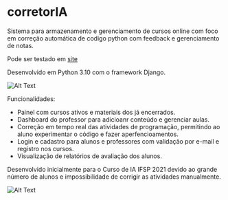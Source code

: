 # corretorIA

Sistema para armazenamento e gerenciamento de cursos online com foco em correção automática de codigo python com feedback e gerenciamento de notas.

Pode ser testado em [site](http://34.145.193.118:8080/)

Desenvolvido em Python 3.10 com o framework Django. 

![Alt Text](https://media.giphy.com/media/Mx0f1YCgPxx0YP4rjL/giphy.gif)

Funcionalidades: 

* Painel com cursos ativos e materiais dos já encerrados.
* Dashboard do professor para adicioanr conteúdo e gerenciar aulas.
* Correção em tempo real das atividades de programação, permitindo ao aluno
experimentar o código e fazer aperfencioamentos.
* Login e cadastro para alunos e professores com validação por e-mail e registro nos cursos.
* Visualização de relatórios de avaliação dos alunos.

Desenvolvido inicialmente para o Curso de IA IFSP 2021 devido ao grande número de alunos e impossibilidade de corrigir as atividades manualmente.

![Alt Text](https://media.giphy.com/media/L5He9fhUGirNG0AdSs/giphy.gif)
